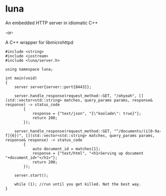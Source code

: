 # luna

An embedded HTTP server in idiomatic C++

-or-

A C++ wrapper for libmicrohttpd

    #include <string>
    #include <iostream>
    #include <luna/server.h>
    
    using namespace luna;
    
    int main(void)
    {
        server server{server::port{8443}};
    
        server.handle_response(request_method::GET, "/ohyeah", [](std::vector<std::string> matches, query_params params, response& response) -> status_code
            {
                response = {"text/json", "{\"koolade\": true}"};
                return 200;
            });
    
        server.handle_response(request_method::GET, "^/documents/(i[0-9a-f]{6})", [](std::vector<std::string> matches, query_params params, response& response) -> status_code
            {
                auto document_id = matches[1];
                response = {"text/html", "<h1>Serving up document "+document_id+"</h1>"};
                return 200;
            });
    
        server.start();
    
        while (1); //run until you get killed. Not the best way.
    }